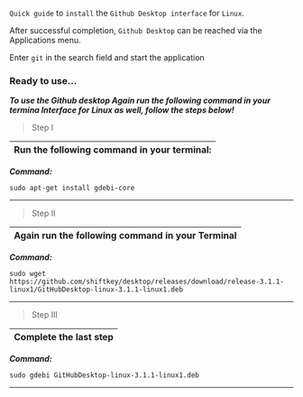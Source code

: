 `Quick guide` to `install` the `Github Desktop interface` for `Linux`.

After successful completion, `Github Desktop` can be reached via the Applications menu.

Enter `git` in the search field and start the application


### Ready to use...

***To use the Github desktop Again run the following command in your termina lnterface for Linux as well, follow the steps below!***

>Step I

| Run the following command in your terminal:|
|---|

***Command:***
```yarn
sudo apt-get install gdebi-core 
```
---

>Step II

| Again run the following command in your Terminal |
|---|

***Command:***
```yarn
sudo wget https://github.com/shiftkey/desktop/releases/download/release-3.1.1-linux1/GitHubDesktop-linux-3.1.1-linux1.deb
```
---

>Step III

| Complete the last step |
|---|

***Command:***
```yarn
sudo gdebi GitHubDesktop-linux-3.1.1-linux1.deb
```
---
